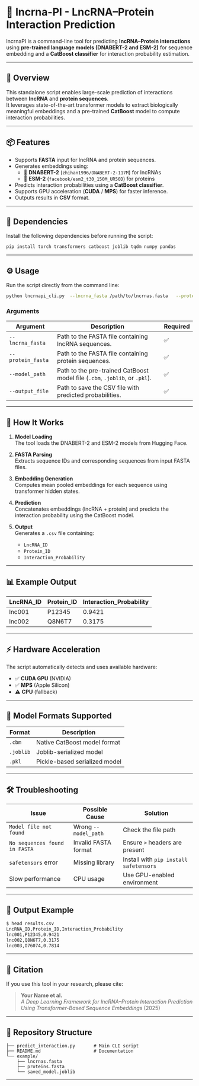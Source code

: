 # 🧬 lncrna-PI - LncRNA–Protein Interaction Prediction

lncrnaPI is a command-line tool for predicting **lncRNA–Protein interactions** using **pre-trained language models (DNABERT-2 and ESM-2)** for sequence embedding and a **CatBoost classifier** for interaction probability estimation.

---

## 🚀 Overview

This standalone script enables large-scale prediction of interactions between **lncRNA** and **protein sequences**.  
It leverages state-of-the-art transformer models to extract biologically meaningful embeddings and a pre-trained **CatBoost** model to compute interaction probabilities.

---

## 📦 Features

- Supports **FASTA** input for lncRNA and protein sequences.  
- Generates embeddings using:
  - 🧬 **DNABERT-2** (`zhihan1996/DNABERT-2-117M`) for lncRNAs  
  - 🧫 **ESM-2** (`facebook/esm2_t30_150M_UR50D`) for proteins  
- Predicts interaction probabilities using a **CatBoost classifier**.  
- Supports GPU acceleration (**CUDA** / **MPS**) for faster inference.  
- Outputs results in **CSV** format.

---

## 🧰 Dependencies

Install the following dependencies before running the script:

```bash
pip install torch transformers catboost joblib tqdm numpy pandas
```
---

## ⚙️ Usage

Run the script directly from the command line:

```bash
python lncrnapi_cli.py  --lncrna_fasta /path/to/lncrnas.fasta   --protein_fasta /path/to/proteins.fasta   --model_path /path/to/saved_model.joblib   --output_file /path/to/results.csv
```

### **Arguments**

| Argument | Description | Required |
|-----------|--------------|-----------|
| `--lncrna_fasta` | Path to the FASTA file containing lncRNA sequences. | ✅ |
| `--protein_fasta` | Path to the FASTA file containing protein sequences. | ✅ |
| `--model_path` | Path to the pre-trained CatBoost model file (`.cbm`, `.joblib`, or `.pkl`). | ✅ |
| `--output_file` | Path to save the CSV file with predicted probabilities. | ✅ |

---

## 🧠 How It Works

1. **Model Loading**  
   The tool loads the DNABERT-2 and ESM-2 models from Hugging Face.

2. **FASTA Parsing**  
   Extracts sequence IDs and corresponding sequences from input FASTA files.

3. **Embedding Generation**  
   Computes mean pooled embeddings for each sequence using transformer hidden states.

4. **Prediction**  
   Concatenates embeddings (lncRNA + protein) and predicts the interaction probability using the CatBoost model.

5. **Output**  
   Generates a `.csv` file containing:
   - `LncRNA_ID`
   - `Protein_ID`
   - `Interaction_Probability`

---

## 📊 Example Output

| LncRNA_ID | Protein_ID | Interaction_Probability |
|------------|-------------|--------------------------|
| lnc001 | P12345 | 0.9421 |
| lnc002 | Q8N6T7 | 0.3175 |

---

## ⚡ Hardware Acceleration

The script automatically detects and uses available hardware:

- ✅ **CUDA GPU** (NVIDIA)
- ✅ **MPS** (Apple Silicon)
- ⚠️ **CPU** (fallback)

---

## 🧩 Model Formats Supported

| Format | Description |
|---------|-------------|
| `.cbm` | Native CatBoost model format |
| `.joblib` | Joblib-serialized model |
| `.pkl` | Pickle-based serialized model |

---

## 🛠 Troubleshooting

| Issue | Possible Cause | Solution |
|-------|----------------|-----------|
| `Model file not found` | Wrong `--model_path` | Check the file path |
| `No sequences found in FASTA` | Invalid FASTA format | Ensure `>` headers are present |
| `safetensors` error | Missing library | Install with `pip install safetensors` |
| Slow performance | CPU usage | Use GPU-enabled environment |

---

## 📁 Output Example

```bash
$ head results.csv
LncRNA_ID,Protein_ID,Interaction_Probability
lnc001,P12345,0.9421
lnc002,Q8N6T7,0.3175
lnc003,O76074,0.7814
```

---

## 📜 Citation

If you use this tool in your research, please cite:

> **Your Name et al.**  
> *A Deep Learning Framework for lncRNA–Protein Interaction Prediction Using Transformer-Based Sequence Embeddings* (2025)

---

## 🧩 Repository Structure

```
├── predict_interaction.py       # Main CLI script
├── README.md                    # Documentation
└── example/
    ├── lncrnas.fasta
    ├── proteins.fasta
    └── saved_model.joblib
```

---
